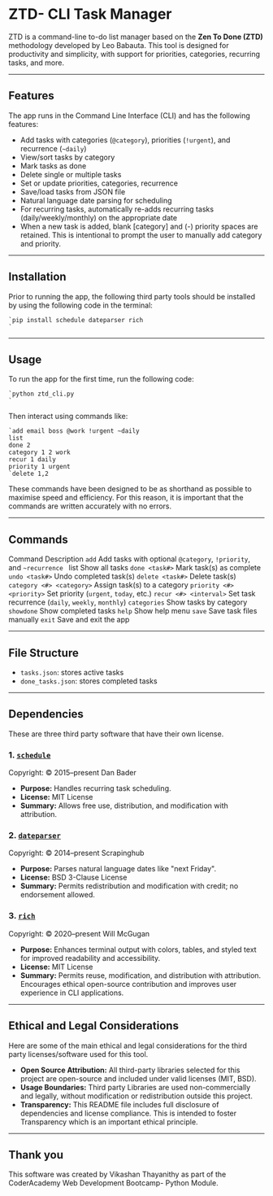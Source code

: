 # ZTD- CLI Task Manager

ZTD is a command-line to-do list manager based on the **Zen To Done (ZTD)** methodology developed by Leo Babauta. This tool is designed for productivity and simplicity, with support for priorities, categories, recurring tasks, and more. 

---

## Features

The app runs in the Command Line Interface (CLI) and has the following features: 

* Add tasks with categories (`@category`), priorities (`!urgent`), and recurrence (`~daily`)
* View/sort tasks by category
* Mark tasks as done 
* Delete single or multiple tasks
* Set or update priorities, categories, recurrence
* Save/load tasks from JSON file
* Natural language date parsing for scheduling
* For recurring tasks, automatically re-adds recurring tasks (daily/weekly/monthly) on the appropriate date  
* When a new task is added, blank [category] and (-) priority spaces are retained. This is intentional to prompt the user to manually add category and priority.
---

## Installation

Prior to running the app, the following third party tools should be installed by using the following code in the terminal: 
    
    `pip install schedule dateparser rich
    `

---

## Usage

To run the app for the first time, run the following code: 
    
    `python ztd_cli.py  
    `

Then interact using commands like: 
    
    `add email boss @work !urgent ~daily  
    list  
    done 2  
    category 1 2 work  
    recur 1 daily  
    priority 1 urgent  
    `delete 1,2

These commands have been designed to be as shorthand as possible to maximise speed and efficiency. For this reason, it is important that the commands are written accurately with no errors.

---

## Commands
Command
Description
`add`
Add tasks with optional `@category`, `!priority`, and `~recurrence `
list
Show all tasks
`done <task#>`
Mark task(s) as complete
`undo <task#>`
Undo completed task(s)
`delete <task#>`
Delete task(s)
`category <#> <category>`
Assign task(s) to a category
`priority <#> <priority>`
Set priority (`urgent`, `today`, etc.)
`recur <#> <interval>`
Set task recurrence (`daily`, `weekly`, `monthly`)
`categories`
Show tasks by category
`showdone`
Show completed tasks
`help`
Show help menu
`save`
Save task files manually
`exit`
Save and exit the app

---

## File Structure

* `tasks.json`: stores active tasks
* `done_tasks.json`: stores completed tasks

---

## Dependencies

These are three third party software that have their own license. 

### 1\. [`schedule`](https://pypi.org/project/schedule/)
Copyright: © 2015–present Dan Bader

* **Purpose:** Handles recurring task scheduling.
* **License:** MIT License 
* **Summary:** Allows free use, distribution, and modification with attribution.

### 2\. [`dateparser`](https://pypi.org/project/dateparser/)
Copyright: © 2014–present Scrapinghub

* **Purpose:** Parses natural language dates like "next Friday".
* **License:** BSD 3-Clause License 
* **Summary:** Permits redistribution and modification with credit; no endorsement allowed.

### 3\. [`rich`](https://pypi.org/project/rich/)
Copyright: © 2020–present Will McGugan

* **Purpose:** Enhances terminal output with colors, tables, and styled text for improved readability and accessibility.
* **License:** MIT License 
* **Summary:** Permits reuse, modification, and distribution with attribution. Encourages ethical open-source contribution and improves user experience in CLI applications.

---

## Ethical and Legal Considerations

Here are some of the main ethical and legal considerations for the third party licenses/software used for this tool. 

* **Open Source Attribution:** All third-party libraries selected for this project are open-source and included under valid licenses (MIT, BSD).
* **Usage Boundaries:** Third party Libraries are used non-commercially and legally, without modification or redistribution outside this project.
* **Transparency:** This README file includes full disclosure of dependencies and license compliance. This is intended to foster Transparency which is an important ethical principle. 

---

## Thank you

This software was created by Vikashan Thayanithy as part of the CoderAcademy Web Development Bootcamp-  Python Module.